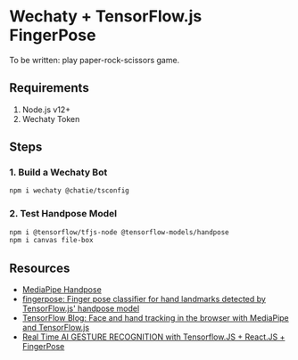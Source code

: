 # Wechaty + TensorFlow.js FingerPose

To be written: play paper-rock-scissors game.

## Requirements

1. Node.js v12+
1. Wechaty Token

## Steps

### 1. Build a Wechaty Bot

```sh
npm i wechaty @chatie/tsconfig
```

### 2. Test Handpose Model

```sh
npm i @tensorflow/tfjs-node @tensorflow-models/handpose
npm i canvas file-box
```

## Resources

- [MediaPipe Handpose](https://github.com/tensorflow/tfjs-models/tree/master/handpose)
- [fingerpose: Finger pose classifier for hand landmarks detected by TensorFlow.js' handpose model](https://github.com/andypotato/fingerpose)
- [TensorFlow Blog: Face and hand tracking in the browser with MediaPipe and TensorFlow.js](https://blog.tensorflow.org/2020/03/face-and-hand-tracking-in-browser-with-mediapipe-and-tensorflowjs.html)
- [Real Time AI GESTURE RECOGNITION with Tensorflow.JS + React.JS + FingerPose](https://www.youtube.com/watch?v=9MTiQMxTXPE)
